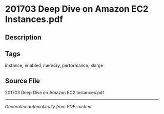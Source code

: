# 201703 Deep Dive on Amazon EC2 Instances.pdf

## Description

## Tags
instance, enabled, memory, performance, xlarge

## Source File
201703 Deep Dive on Amazon EC2 Instances.pdf

---
*Generated automatically from PDF content*
